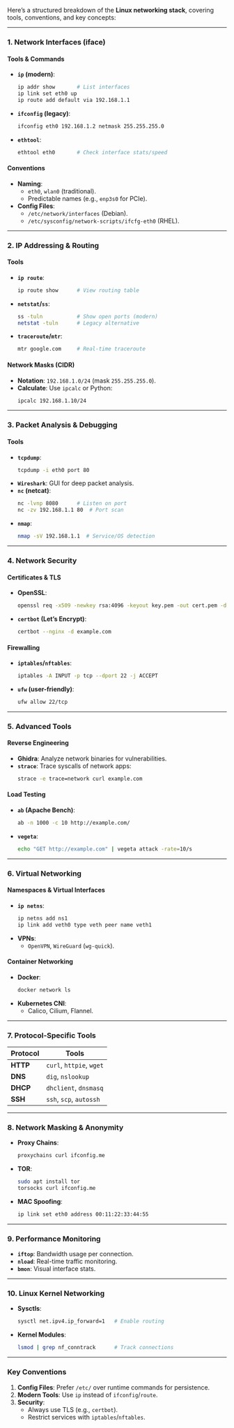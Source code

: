 Here’s a structured breakdown of the **Linux networking stack**, covering tools, 
conventions, and key concepts:

---

### **1. Network Interfaces (iface)**
#### **Tools & Commands**
- **`ip` (modern)**:  
  ```bash
  ip addr show       # List interfaces
  ip link set eth0 up
  ip route add default via 192.168.1.1
  ```
- **`ifconfig` (legacy)**:  
  ```bash
  ifconfig eth0 192.168.1.2 netmask 255.255.255.0
  ```
- **`ethtool`**:  
  ```bash
  ethtool eth0       # Check interface stats/speed
  ```

#### **Conventions**
- **Naming**:  
  - `eth0`, `wlan0` (traditional).  
  - Predictable names (e.g., `enp3s0` for PCIe).  
- **Config Files**:  
  - `/etc/network/interfaces` (Debian).  
  - `/etc/sysconfig/network-scripts/ifcfg-eth0` (RHEL).  

---

### **2. IP Addressing & Routing**
#### **Tools**
- **`ip route`**:  
  ```bash
  ip route show      # View routing table
  ```
- **`netstat`/`ss`**:  
  ```bash
  ss -tuln           # Show open ports (modern)
  netstat -tuln      # Legacy alternative
  ```
- **`traceroute`/`mtr`**:  
  ```bash
  mtr google.com     # Real-time traceroute
  ```

#### **Network Masks (CIDR)**
- **Notation**: `192.168.1.0/24` (mask `255.255.255.0`).  
- **Calculate**: Use `ipcalc` or Python:  
  ```bash
  ipcalc 192.168.1.10/24
  ```

---

### **3. Packet Analysis & Debugging**
#### **Tools**
- **`tcpdump`**:  
  ```bash
  tcpdump -i eth0 port 80
  ```
- **`Wireshark`**: GUI for deep packet analysis.  
- **`nc` (netcat)**:  
  ```bash
  nc -lvnp 8080      # Listen on port
  nc -zv 192.168.1.1 80  # Port scan
  ```
- **`nmap`**:  
  ```bash
  nmap -sV 192.168.1.1  # Service/OS detection
  ```

---

### **4. Network Security**
#### **Certificates & TLS**
- **OpenSSL**:  
  ```bash
  openssl req -x509 -newkey rsa:4096 -keyout key.pem -out cert.pem -days 365
  ```
- **`certbot` (Let’s Encrypt)**:  
  ```bash
  certbot --nginx -d example.com
  ```

#### **Firewalling**
- **`iptables`/`nftables`**:  
  ```bash
  iptables -A INPUT -p tcp --dport 22 -j ACCEPT
  ```
- **`ufw` (user-friendly)**:  
  ```bash
  ufw allow 22/tcp
  ```

---

### **5. Advanced Tools**
#### **Reverse Engineering**
- **Ghidra**: Analyze network binaries for vulnerabilities.  
- **`strace`**: Trace syscalls of network apps:  
  ```bash
  strace -e trace=network curl example.com
  ```

#### **Load Testing**
- **`ab` (Apache Bench)**:  
  ```bash
  ab -n 1000 -c 10 http://example.com/
  ```
- **`vegeta`**:  
  ```bash
  echo "GET http://example.com" | vegeta attack -rate=10/s
  ```

---

### **6. Virtual Networking**
#### **Namespaces & Virtual Interfaces**
- **`ip netns`**:  
  ```bash
  ip netns add ns1
  ip link add veth0 type veth peer name veth1
  ```
- **VPNs**:  
  - `OpenVPN`, `WireGuard` (`wg-quick`).  

#### **Container Networking**
- **Docker**:  
  ```bash
  docker network ls
  ```
- **Kubernetes CNI**:  
  - Calico, Cilium, Flannel.  

---

### **7. Protocol-Specific Tools**
| Protocol  | Tools                          |
|-----------|--------------------------------|
| **HTTP**  | `curl`, `httpie`, `wget`       |
| **DNS**   | `dig`, `nslookup`              |
| **DHCP**  | `dhclient`, `dnsmasq`          |
| **SSH**   | `ssh`, `scp`, `autossh`        |

---

### **8. Network Masking & Anonymity**
- **Proxy Chains**:  
  ```bash
  proxychains curl ifconfig.me
  ```
- **TOR**:  
  ```bash
  sudo apt install tor
  torsocks curl ifconfig.me
  ```
- **MAC Spoofing**:  
  ```bash
  ip link set eth0 address 00:11:22:33:44:55
  ```

---

### **9. Performance Monitoring**
- **`iftop`**: Bandwidth usage per connection.  
- **`nload`**: Real-time traffic monitoring.  
- **`bmon`**: Visual interface stats.  

---

### **10. Linux Kernel Networking**
- **Sysctls**:  
  ```bash
  sysctl net.ipv4.ip_forward=1   # Enable routing
  ```
- **Kernel Modules**:  
  ```bash
  lsmod | grep nf_conntrack      # Track connections
  ```

---

### **Key Conventions**
1. **Config Files**: Prefer `/etc/` over runtime commands for persistence.  
2. **Modern Tools**: Use `ip` instead of `ifconfig`/`route`.  
3. **Security**:  
   - Always use TLS (e.g., `certbot`).  
   - Restrict services with `iptables`/`nftables`.  

